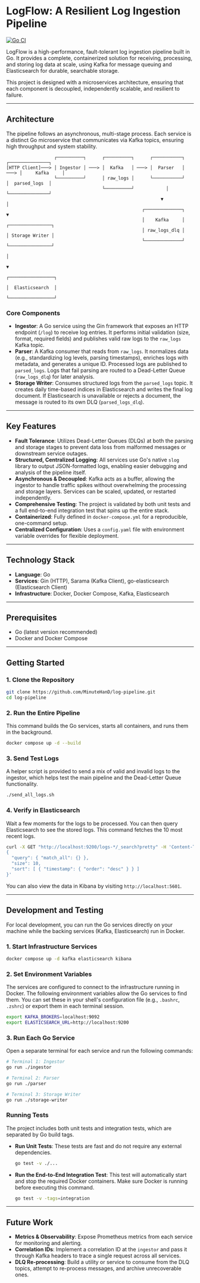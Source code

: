 # LogFlow: A Resilient Log Ingestion Pipeline

[![Go CI](https://github.com/MinuteHanD/log-pipeline/actions/workflows/ci.yml/badge.svg)](https://github.com/MinuteHanD/log-pipeline/actions/workflows/ci.yml)

LogFlow is a high-performance, fault-tolerant log ingestion pipeline built in Go. It provides a complete, containerized solution for receiving, processing, and storing log data at scale, using Kafka for message queuing and Elasticsearch for durable, searchable storage.

This project is designed with a microservices architecture, ensuring that each component is decoupled, independently scalable, and resilient to failure.

---

## Architecture

The pipeline follows an asynchronous, multi-stage process. Each service is a distinct Go microservice that communicates via Kafka topics, ensuring high throughput and system stability.

```
                  ┌──────────┐      ┌──────────┐      ┌───────────┐      ┌───────────────┐
[HTTP Client]───> │ Ingestor │ ───> │  Kafka   │ ───> │  Parser   │ ───> │     Kafka     │
                  └──────────┘      │ raw_logs │      └───────────┘      │  parsed_logs  │
                                    └──────────┘            │            └───────────────┘
                                                          ▼                     │
                                                   ┌──────────────┐             ▼
                                                   │    Kafka     │      ┌────────────────┐
                                                   │ raw_logs_dlq │      │ Storage Writer │
                                                   └──────────────┘      └────────────────┘
                                                                                  │
                                                                                  ▼
                                                                        ┌─────────────────┐
                                                                        │  Elasticsearch  │
                                                                        └─────────────────┘
```

### Core Components

*   **Ingestor**: A Go service using the Gin framework that exposes an HTTP endpoint (`/log`) to receive log entries. It performs initial validation (size, format, required fields) and publishes valid raw logs to the `raw_logs` Kafka topic.
*   **Parser**: A Kafka consumer that reads from `raw_logs`. It normalizes data (e.g., standardizing log levels, parsing timestamps), enriches logs with metadata, and generates a unique ID. Processed logs are published to `parsed_logs`. Logs that fail parsing are routed to a Dead-Letter Queue (`raw_logs_dlq`) for later analysis.
*   **Storage Writer**: Consumes structured logs from the `parsed_logs` topic. It creates daily time-based indices in Elasticsearch and writes the final log document. If Elasticsearch is unavailable or rejects a document, the message is routed to its own DLQ (`parsed_logs_dlq`).

---

## Key Features

*   **Fault Tolerance**: Utilizes Dead-Letter Queues (DLQs) at both the parsing and storage stages to prevent data loss from malformed messages or downstream service outages.
*   **Structured, Centralized Logging**: All services use Go's native `slog` library to output JSON-formatted logs, enabling easier debugging and analysis of the pipeline itself.
*   **Asynchronous & Decoupled**: Kafka acts as a buffer, allowing the ingestor to handle traffic spikes without overwhelming the processing and storage layers. Services can be scaled, updated, or restarted independently.
*   **Comprehensive Testing**: The project is validated by both unit tests and a full end-to-end integration test that spins up the entire stack.
*   **Containerized**: Fully defined in `docker-compose.yml` for a reproducible, one-command setup.
*   **Centralized Configuration**: Uses a `config.yaml` file with environment variable overrides for flexible deployment.

---

## Technology Stack

*   **Language**: Go
*   **Services**: Gin (HTTP), Sarama (Kafka Client), go-elasticsearch (Elasticsearch Client)
*   **Infrastructure**: Docker, Docker Compose, Kafka, Elasticsearch

---

## Prerequisites

*   Go (latest version recommended)
*   Docker and Docker Compose

---

## Getting Started

### 1. Clone the Repository

```bash
git clone https://github.com/MinuteHanD/log-pipeline.git
cd log-pipeline
```

### 2. Run the Entire Pipeline

This command builds the Go services, starts all containers, and runs them in the background.

```bash
docker compose up -d --build
```

### 3. Send Test Logs

A helper script is provided to send a mix of valid and invalid logs to the ingestor, which helps test the main pipeline and the Dead-Letter Queue functionality.

```bash
./send_all_logs.sh
```

### 4. Verify in Elasticsearch

Wait a few moments for the logs to be processed. You can then query Elasticsearch to see the stored logs. This command fetches the 10 most recent logs.

```bash
curl -X GET "http://localhost:9200/logs-*/_search?pretty" -H 'Content-Type: application/json' -d'
{
  "query": { "match_all": {} },
  "size": 10,
  "sort": [ { "timestamp": { "order": "desc" } } ]
}'
```

You can also view the data in Kibana by visiting `http://localhost:5601`.

---

## Development and Testing

For local development, you can run the Go services directly on your machine while the backing services (Kafka, Elasticsearch) run in Docker.

### 1. Start Infrastructure Services

```bash
docker compose up -d kafka elasticsearch kibana
```

### 2. Set Environment Variables

The services are configured to connect to the infrastructure running in Docker. The following environment variables allow the Go services to find them. You can set these in your shell's configuration file (e.g., `.bashrc`, `.zshrc`) or export them in each terminal session.

```bash
export KAFKA_BROKERS=localhost:9092
export ELASTICSEARCH_URL=http://localhost:9200
```

### 3. Run Each Go Service

Open a separate terminal for each service and run the following commands:

```bash
# Terminal 1: Ingestor
go run ./ingestor

# Terminal 2: Parser
go run ./parser

# Terminal 3: Storage Writer
go run ./storage-writer
```

### Running Tests

The project includes both unit tests and integration tests, which are separated by Go build tags.

*   **Run Unit Tests**:
    These tests are fast and do not require any external dependencies.

    ```bash
    go test -v ./...
    ```

*   **Run the End-to-End Integration Test**:
    This test will automatically start and stop the required Docker containers. Make sure Docker is running before executing this command.

    ```bash
    go test -v -tags=integration
    ```

---

## Future Work

*   **Metrics & Observability**: Expose Prometheus metrics from each service for monitoring and alerting.
*   **Correlation IDs**: Implement a correlation ID at the `ingestor` and pass it through Kafka headers to trace a single request across all services.
*   **DLQ Re-processing**: Build a utility or service to consume from the DLQ topics, attempt to re-process messages, and archive unrecoverable ones.
